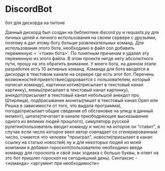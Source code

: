 # DiscordBot
бот для дискорда на питоне


Данный дискорд был создан на библиотеке discord.py и requasts.py для личных целей и личного использования на своем сервере с друзьями, поэтому я дал этому боту больше развлекательных команд.  Для использования этого бота, необходимо в файл con добавить переменную = '<токен бота>'. По понятным причинам я удалил эту переменную из этого файла. В этом проекте нигде нету абсолютного пути, прошу на это обратить внимание.
  У моего бота, на данном этапе разработке есть 10 активных команд. Команда для бота вводятся в дискорде в текстовом канале на сервере где есть этот бот. Перечень возможностей:приветствие(здоровается с пользователем, который написал команду), картинки котив(присылает в текстовый канал картинку), мемы(присылает в текстовый канал картинку), анекдот(присылает в текстовый канал небольшой анекдот про Штирлица), подбрасывание монеты(пишет в текстовый канал Орел или Решка в зависимости от того, что выдала программа), погода(присылает общие сведения об обстановке на улицу в данный момент), цитата(печатает в канале приободряющее высказывание одного из великих людей прошлого), симуляторр русской рулетки(пользователь вводит команду и число на которое он "ставит", в случае если число которое ввел автор совпадает со сгенерированным число, счиается что человек "проиграл", новости(присылает в канал ссылку на статью новостей) ну и для некоторых людей из моей компании я добавил гороскоп(пользователю необходимо введи команду для гороскопа и свой знак зодиака с большо буквы, в ответ на это бот пришлет гороскоп на сегодняшний день).
  Синтаксис   -<команда> <аргумент при необходимости>
  
